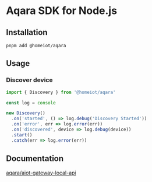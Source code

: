 # Aqara SDK for Node.js

## Installation

```shell
pnpm add @homeiot/aqara
```

## Usage

### Discover device

```ts
import { Discovery } from '@homeiot/aqara'

const log = console

new Discovery()
  .on('started', () => log.debug('Discovery Started'))
  .on('error', err => log.error(err))
  .on('discovered', device => log.debug(device))
  .start()
  .catch(err => log.error(err))
```

## Documentation

[aqara/aiot-gateway-local-api](https://github.com/aqara/aiot-gateway-local-api)
